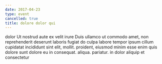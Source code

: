 ```yaml
---
date: 2017-04-23
type: event
cancelled: true
title: dolore dolor qui
---
```

dolor Ut nostrud aute ex velit irure Duis ullamco ut commodo amet, non reprehenderit deserunt laboris fugiat do culpa labore tempor ipsum cillum cupidatat incididunt sint elit, mollit. proident, eiusmod minim esse enim quis dolore sunt dolore eu in consequat. aliqua. pariatur. in dolor aliquip et consectetur